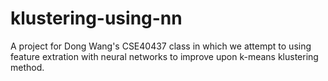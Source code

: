 # klustering-using-nn
A project for Dong Wang's CSE40437 class in which we attempt to using feature extration with neural networks to improve upon k-means klustering method.
